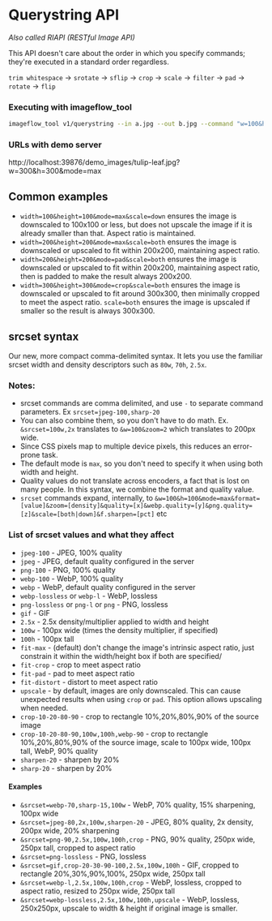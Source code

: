 # Querystring API

*Also called RIAPI (RESTful Image API)*

This API doesn't care about the order in which you specify commands; they're executed in a standard order regardless.

`trim whitespace` -> `srotate` -> `sflip` -> `crop` -> `scale` -> `filter` -> `pad` -> `rotate` -> `flip`

### Executing with imageflow_tool


```bash
imageflow_tool v1/querystring --in a.jpg --out b.jpg --command "w=100&h=100&mode=max" --quiet
```

### URLs with demo server

http://localhost:39876/demo_images/tulip-leaf.jpg?w=300&h=300&mode=max

## Common examples

* `width=100&height=100&mode=max&scale=down` ensures the image is downscaled to 100x100 or less,
but does not upscale the image if it is already smaller than that. Aspect ratio is maintained. 
* `width=200&height=200&mode=max&scale=both` ensures the image is downscaled or upscaled to fit within 200x200, 
maintaining aspect ratio. 
* `width=200&height=200&mode=pad&scale=both` ensures the image is downscaled or upscaled to fit within 200x200, 
  maintaining aspect ratio, then is padded to make the result always 200x200.
* `width=300&height=300&mode=crop&scale=both` ensures the image is downscaled or upscaled to fit around 300x300,
then minimally cropped to meet the aspect ratio. `scale=both` ensures the image is upscaled if smaller so the result 
is always 300x300. 

## srcset syntax

Our new, more compact comma-delimited syntax. It lets you use the familiar srcset width and density descriptors such as  `80w`, `70h`, `2.5x`.

### Notes: 

* srcset commands are comma delimited, and use `-` to separate command parameters. Ex `srcset=jpeg-100,sharp-20`
* You can also combine them, so you don't have to do math. Ex. `&srcset=100w,2x` translates to `&w=100&zoom=2` which translates to 200px wide.
* Since CSS pixels map to multiple device pixels, this reduces an error-prone task.
* The default mode is `max`, so you don't need to specify it when using both width and height.
* Quality values do not translate across encoders, a fact that is lost on many people. In this syntax, we combine the format and quality value.
* `srcset` commands expand, internally, to `&w=100&h=100&mode=max&format=[value]&zoom=[density]&quality=[x]&webp.quality=[y]&png.quality=[z]&scale=[both|down]&f.sharpen=[pct]` etc


### List of srcset values and what they affect

* `jpeg-100` - JPEG, 100% quality
* `jpeg` - JPEG, default quality configured in the server
* `png-100` - PNG, 100% quality
* `webp-100` - WebP, 100% quality
* `webp` - WebP, default quality configured in the server
* `webp-lossless` or `webp-l` - WebP, lossless
* `png-lossless` or `png-l` or `png`  - PNG, lossless
* `gif` - GIF
* `2.5x` - 2.5x density/multiplier applied to width and height
* `100w` - 100px wide (times the density multiplier, if specified)
* `100h` - 100px tall
* `fit-max` - (default) don't change the image's intrinsic aspect ratio, just constrain it within the width/height box if both are specified/
* `fit-crop` - crop to meet aspect ratio
* `fit-pad` - pad to meet aspect ratio
* `fit-distort` - distort to meet aspect ratio
* `upscale` - by default, images are only downscaled. This can cause unexpected results when using `crop` or `pad`. This option allows upscaling when needed.
* `crop-10-20-80-90` - crop to rectangle 10%,20%,80%,90% of the source image
* `crop-10-20-80-90,100w,100h,webp-90` - crop to rectangle 10%,20%,80%,90% of the source image, scale to 100px wide, 100px tall, WebP, 90% quality
* `sharpen-20` - sharpen by 20%
* `sharp-20` - sharpen by 20%

#### Examples

* `&srcset=webp-70,sharp-15,100w` - WebP, 70% quality, 15% sharpening, 100px wide
* `&srcset=jpeg-80,2x,100w,sharpen-20` - JPEG, 80% quality, 2x density, 200px wide, 20% sharpening
* `&srcset=png-90,2.5x,100w,100h,crop` - PNG, 90% quality, 250px wide, 250px tall, cropped to aspect ratio
* `&srcset=png-lossless` - PNG, lossless
* `&srcset=gif,crop-20-30-90-100,2.5x,100w,100h` - GIF, cropped to rectangle 20%,30%,90%,100%, 250px wide, 250px tall
* `&srcset=webp-l,2.5x,100w,100h,crop` - WebP, lossless, cropped to aspect ratio, resized to 250px wide, 250px tall
* `&srcset=webp-lossless,2.5x,100w,100h,upscale` - WebP, lossless, 250x250px, upscale to width & height if original image is smaller.
